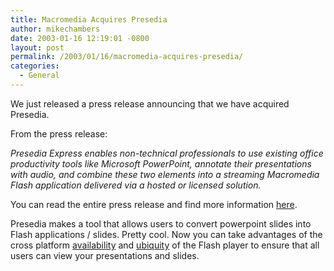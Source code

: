 ```yaml
---
title: Macromedia Acquires Presedia
author: mikechambers
date: 2003-01-16 12:19:01 -0800
layout: post
permalink: /2003/01/16/macromedia-acquires-presedia/
categories:
  - General
---
```



We just released a press release announcing that we have acquired Presedia.

From the press release:

*Presedia Express enables non-technical professionals to use existing office productivity tools like Microsoft PowerPoint, annotate their presentations with audio, and combine these two elements into a streaming Macromedia Flash application delivered via a hosted or licensed solution.*

You can read the entire press release and find more information [here][1].

Presedia makes a tool that allows users to convert powerpoint slides into Flash applications / slides. Pretty cool. Now you can take advantages of the cross platform [availability][2] and [ubiquity][3] of the Flash player to ensure that all users can view your presentations and slides.

 [1]: http://www.macromedia.com/macromedia/presedia/
 [2]: http://www.macromedia.com/shockwave/download/alternates/
 [3]: http://www.macromedia.com/software/player_census/flashplayer/